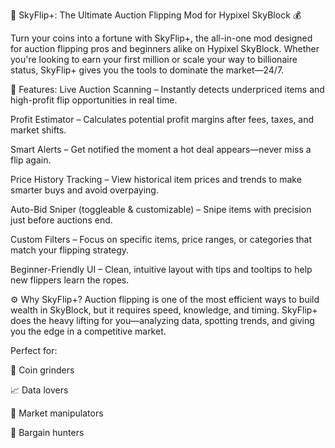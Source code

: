 🔁 SkyFlip+: The Ultimate Auction Flipping Mod for Hypixel SkyBlock 💰

Turn your coins into a fortune with SkyFlip+, the all-in-one mod designed for auction flipping pros and beginners alike on Hypixel SkyBlock. Whether you're looking to earn your first million or scale your way to billionaire status, SkyFlip+ gives you the tools to dominate the market—24/7.

🚀 Features:
Live Auction Scanning – Instantly detects underpriced items and high-profit flip opportunities in real time.

Profit Estimator – Calculates potential profit margins after fees, taxes, and market shifts.

Smart Alerts – Get notified the moment a hot deal appears—never miss a flip again.

Price History Tracking – View historical item prices and trends to make smarter buys and avoid overpaying.

Auto-Bid Sniper (toggleable & customizable) – Snipe items with precision just before auctions end.

Custom Filters – Focus on specific items, price ranges, or categories that match your flipping strategy.

Beginner-Friendly UI – Clean, intuitive layout with tips and tooltips to help new flippers learn the ropes.

⚙️ Why SkyFlip+?
Auction flipping is one of the most efficient ways to build wealth in SkyBlock, but it requires speed, knowledge, and timing. SkyFlip+ does the heavy lifting for you—analyzing data, spotting trends, and giving you the edge in a competitive market.

Perfect for:

🏦 Coin grinders

📈 Data lovers

🎯 Market manipulators

🛒 Bargain hunters
